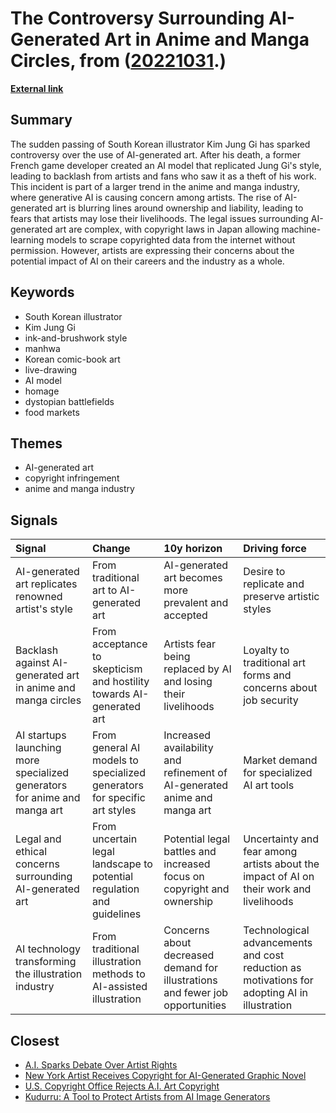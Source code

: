 # __The Controversy Surrounding AI-Generated Art in Anime and Manga Circles__, from ([20221031](https://kghosh.substack.com/p/20221031).)

__[External link](https://restofworld.org/2022/ai-backlash-anime-artists/)__



## Summary

The sudden passing of South Korean illustrator Kim Jung Gi has sparked controversy over the use of AI-generated art. After his death, a former French game developer created an AI model that replicated Jung Gi's style, leading to backlash from artists and fans who saw it as a theft of his work. This incident is part of a larger trend in the anime and manga industry, where generative AI is causing concern among artists. The rise of AI-generated art is blurring lines around ownership and liability, leading to fears that artists may lose their livelihoods. The legal issues surrounding AI-generated art are complex, with copyright laws in Japan allowing machine-learning models to scrape copyrighted data from the internet without permission. However, artists are expressing their concerns about the potential impact of AI on their careers and the industry as a whole.

## Keywords

* South Korean illustrator
* Kim Jung Gi
* ink-and-brushwork style
* manhwa
* Korean comic-book art
* live-drawing
* AI model
* homage
* dystopian battlefields
* food markets

## Themes

* AI-generated art
* copyright infringement
* anime and manga industry

## Signals

| Signal                                                                    | Change                                                                   | 10y horizon                                                                   | Driving force                                                                                |
|:--------------------------------------------------------------------------|:-------------------------------------------------------------------------|:------------------------------------------------------------------------------|:---------------------------------------------------------------------------------------------|
| AI-generated art replicates renowned artist's style                       | From traditional art to AI-generated art                                 | AI-generated art becomes more prevalent and accepted                          | Desire to replicate and preserve artistic styles                                             |
| Backlash against AI-generated art in anime and manga circles              | From acceptance to skepticism and hostility towards AI-generated art     | Artists fear being replaced by AI and losing their livelihoods                | Loyalty to traditional art forms and concerns about job security                             |
| AI startups launching more specialized generators for anime and manga art | From general AI models to specialized generators for specific art styles | Increased availability and refinement of AI-generated anime and manga art     | Market demand for specialized AI art tools                                                   |
| Legal and ethical concerns surrounding AI-generated art                   | From uncertain legal landscape to potential regulation and guidelines    | Potential legal battles and increased focus on copyright and ownership        | Uncertainty and fear among artists about the impact of AI on their work and livelihoods      |
| AI technology transforming the illustration industry                      | From traditional illustration methods to AI-assisted illustration        | Concerns about decreased demand for illustrations and fewer job opportunities | Technological advancements and cost reduction as motivations for adopting AI in illustration |

## Closest

* [A.I. Sparks Debate Over Artist Rights](f5d2fbbd282d6e37d9e572edfcd235b2)
* [New York Artist Receives Copyright for AI-Generated Graphic Novel](9191375fe5b80e2b93a7369a79e63957)
* [U.S. Copyright Office Rejects A.I. Art Copyright](fc78d6a757326382f385c8b5504ad6f9)
* [Kudurru: A Tool to Protect Artists from AI Image Generators](bc433d7cb21513ab55af7f1198e0fbb6)